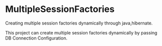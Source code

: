 # MultipleSessionFactories
Creating multiple session factories dynamically through java,hibernate.

This project can create multiple session factories dynamically by passing DB Connection Configuration.
